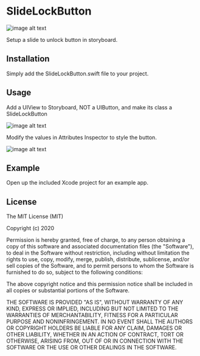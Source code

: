 # SlideLockButton

![image alt text](http://thirdgene.com/mmtools/mmslidingbutton/screens/example.gif)

Setup a slide to unlock button in storyboard.

## Installation

Simply add the SlideLockButton.swift file to your project.

## Usage

Add a UIView to Storyboard, NOT a UIButton, and make its class a SlideLockButton

![image alt text](http://thirdgene.com/mmtools/mmslidingbutton/screens/1.png)

Modify the values in Attributes Inspector to style the button.

![image alt text](https://i.imgur.com/h6FiIpW.png)

## Example

Open up the included Xcode project for an example app.

## License

The MIT License (MIT)

Copyright (c) 2020

Permission is hereby granted, free of charge, to any person obtaining a copy
of this software and associated documentation files (the "Software"), to deal
in the Software without restriction, including without limitation the rights
to use, copy, modify, merge, publish, distribute, sublicense, and/or sell
copies of the Software, and to permit persons to whom the Software is
furnished to do so, subject to the following conditions:

The above copyright notice and this permission notice shall be included in all
copies or substantial portions of the Software.

THE SOFTWARE IS PROVIDED "AS IS", WITHOUT WARRANTY OF ANY KIND, EXPRESS OR
IMPLIED, INCLUDING BUT NOT LIMITED TO THE WARRANTIES OF MERCHANTABILITY,
FITNESS FOR A PARTICULAR PURPOSE AND NONINFRINGEMENT. IN NO EVENT SHALL THE
AUTHORS OR COPYRIGHT HOLDERS BE LIABLE FOR ANY CLAIM, DAMAGES OR OTHER
LIABILITY, WHETHER IN AN ACTION OF CONTRACT, TORT OR OTHERWISE, ARISING FROM,
OUT OF OR IN CONNECTION WITH THE SOFTWARE OR THE USE OR OTHER DEALINGS IN THE
SOFTWARE.
